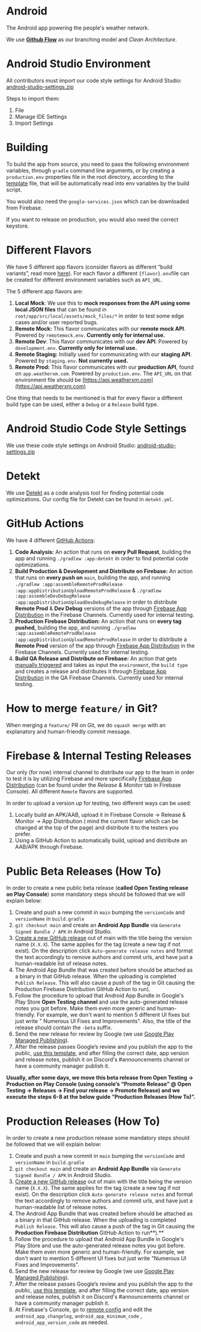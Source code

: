 # Android

The Android app powering the people's weather network.

We use **[Github Flow](https://githubflow.github.io/)** as our branching model and *Clean
Architecture*.

# Android Studio Environment

All contributors must import our code style settings for Android Studio:
[android-studio-settings.zip](https://github.com/WeatherXM/wxm-android/blob/main/android-studio-settings.zip)

Steps to import them:

1. File
2. Manage IDE Settings
3. Import Settings

# Building

To build the app from source, you need to pass the following environment variables, through `gradle`
command line arguments, or by creating a `production.env` properties file in the root directory,
according to the
[template](https://github.com/WeatherXM/wxm-android/blob/main/production.env.template) file,
that will be automatically read into env variables by the build script.

You would also need the `google-services.json` which can be downloaded from Firebase.

If you want to release on production, you would also need the correct keystore.

# Different Flavors

We have 5 different app flavors (consider flavors as different “build variants”, read
more [here](https://developer.android.com/build/build-variants)). For each flavor a
different `{flavor}.env`file can be created for different environment variables such as `API_URL`.

The 5 different app flavors are:

1. **Local Mock**: We use this to **mock responses from the API using some local JSON files** that
   can be found in `root/app/src/local/assets/mock_files/*` in order to test some edge cases and/or
   user reported bugs.
2. **Remote Mock:** This flavor communicates with our **remote mock API**.
   Powered by `remotemock.env`. **Currently only for internal use.**
3. **Remote Dev**: This flavor communicates with our **dev API**.
   Powered by `development.env`. **Currently only for internal use.**
4. **Remote Staging:** Initially used for communicating with our **staging API**.
   Powered by `staging.env`. **Not currently used.**
5. **Remote Prod:** This flavor communicates with our **production API**, found
   on `app.weatherxm.com`. Powered by `production.env`.
   The `API_URL` on that environment file should
   be [https://api.weatherxm.com](https://api.weatherxm.com)

One thing that needs to be mentioned is that for every flavor a different build type can be used,
either a `Debug` or a `Release` build type.

# Android Studio Code Style Settings

We use these code style settings on Android Studio:
[android-studio-settings.zip](https://github.com/WeatherXM/wxm-android/blob/main/android-studio-settings.zip)

# Detekt

We use [Detekt](https://github.com/detekt/detekt) as a code analysis tool for finding potential code
optimizations. Our config file for Detekt can be found in `detekt.yml`.

# GitHub Actions

We have 4 different [GitHub Actions](https://github.com/features/actions):

1. **Code Analysis:** An action that runs on **every Pull Request**, building the app and
   running `./gradlew :app:detekt` in order to find potential code optimizations.
2. **Build Production & Development and Distribute on Firebase:** An action that runs on **every push on** `main`, building
   the app, and
   running `./gradlew :app:assembleRemoteProdRelease :app:appDistributionUploadRemoteProdRelease` &
   `./gradlew :app:assembleDevDebugRelease :app:appDistributionUploadDevDebugRelease`
   in order to distribute **Remote Prod** & **Dev Debug** versions of the app
   through [Firebase App Distribution](https://firebase.google.com/docs/app-distribution) in the
   Firebase Channels. Currently used for internal testing.
3. **Production Firebase Distribution:** An action that runs on **every tag pushed,** building the
   app, and
   running `./gradlew :app:assembleRemoteProdRelease :app:appDistributionUploadRemoteProdRelease` in
   order to distribute a **Remote Prod** version of the app
   through [Firebase App Distribution](https://firebase.google.com/docs/app-distribution) in the
   Firebase Channels. Currently used for internal testing.
4. **Build QA Release and Distribute on Firebase:** An action that gets 
   [manually triggered](https://github.blog/changelog/2020-07-06-github-actions-manual-triggers-with-workflow_dispatch/)
   and takes as input the `environment`, the `build type` and creates a release and distributes it through 
   [Firebase App Distribution](https://firebase.google.com/docs/app-distribution) in the QA 
   Firebase Channels. Currently used for internal testing.

# How to merge `feature/` in Git?

When merging a `feature/` PR on Git, we do `squash merge` with an explanatory and human-friendly
commit message.

# Firebase & Internal Testing Releases

Our only (for now) internal channel to distribute our app to the team in order to test it is by
utilizing Firebase and more
specifically [Firebase App Distribution](https://firebase.google.com/docs/app-distribution) (can be
found under the *Release & Monitor* tab in Firebase Console). All different `Remote` flavors are
supported.

In order to upload a version up for testing, two different ways can be used:

1. Locally build an APK/AAB, upload it in Firebase Console → Release & Monitor → App Distribution (
   mind the current flavor which can be changed at the top of the page) and distribute it to the
   testers you prefer.
2. Using a GitHub Action to automatically build, upload and distribute an AAB/APK through Firebase.

# Public Beta Releases (How To)

In order to create a new public beta release (**called Open Testing release on Play Console**) some
mandatory steps should be followed that we will explain below:

1. Create and push a new commit in `main` bumping the `versionCode` and `versionName`
   in `build.gradle`
2. `git checkout main` and create an **Android App Bundle** via `Generate Signed Bundle / APK` in
   Android Studio.
3. [Create a new GitHub release](https://github.com/WeatherXM/wxm-android/releases/new) out of main
   with the title being the version name (`X.X.X`). The same applies for the tag (create a new tag
   if not exist). On the description click `Auto-generate release notes` and format the text
   accordingly to remove authors and commit urls, and have just a human-readable list of release
   notes.
4. The Android App Bundle that was created before should be attached as a binary in that GitHub
   release. When the uploading is completed `Publish Release`. This will also cause a push of the
   tag in Git causing the Production Firebase Distribution GitHub Action to run).
5. Follow the procedure to upload that Android App Bundle in Google's Play Store **Open Testing
   channel** and use the auto-generated release notes you got before. Make them even more generic
   and human-friendly. For example, we don't want to mention 5 different UI fixes but just write "
   Numerous UI Fixes and Improvements". Also, the title of the release should contain the `-beta`
   suffix.
6. Send the new release for review by Google (we
   use [Google Play Managed Publishing](https://play.google.com/console/about/publishingoverview/)).
7. After the release passes Google’s review and you publish the app to the
   public, [use this template](https://outline.weatherxm.com/doc/templates-for-update-announcements-Uiek4uZYjE),
   and after filling the correct date, app version and release notes, publish it on Discord's
   #announcements channel or have a community manager publish it.

**Usually, after some days, we move this beta release from Open Testing → Production on Play
Console (using console’s “Promote Release” @ Open Testing → Releases → Find your release → Promote
Release) and we execute the steps 6-8 at the below guide “Production Releases (How To)”.**

# Production Releases (How To)

In order to create a new production release some mandatory steps should be followed that we will
explain below:

1. Create and push a new commit in `main` bumping the `versionCode` and `versionName`
   in `build.gradle`
2. `git checkout main` and create an **Android App Bundle** via `Generate Signed Bundle / APK` in
   Android Studio.
3. [Create a new GitHub release](https://github.com/WeatherXM/wxm-android/releases/new) out of main
   with the title being the version name (`X.X.X`). The same applies for the tag (create a new tag
   if not exist). On the description click `Auto-generate release notes` and format the text
   accordingly to remove authors and commit urls, and have just a human-readable list of release
   notes.
4. The Android App Bundle that was created before should be attached as a binary in that GitHub
   release. When the uploading is completed `Publish Release`. This will also cause a push of the
   tag in Git causing the **Production Firebase Distribution** GitHub Action to run**).**
5. Follow the procedure to upload that Android App Bundle in Google's Play Store and use the
   auto-generated release notes you got before. Make them even more generic and human-friendly. For
   example, we don't want to mention 5 different UI fixes but just write "Numerous UI Fixes and
   Improvements".
6. Send the new release for review by Google (we
   use [Google Play Managed Publishing](https://play.google.com/console/about/publishingoverview/)).
7. After the release passes Google’s review and you publish the app to the
   public, [use this template](https://outline.weatherxm.com/doc/templates-for-update-announcements-Uiek4uZYjE),
   and after filling the correct date, app version and release notes, publish it on Discord's
   #announcements channel or have a community manager publish it.
8. At Firebase's Console, go
   to [remote config](https://console.firebase.google.com/u/0/project/weatherxm-321811/config) and
   edit the `android_app_changelog`, `android_app_minimum_code` , `android_app_version_code` as
   needed.

